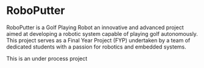 # RoboPutter
RoboPutter is a Golf Playing Robot an innovative and advanced project aimed at developing a robotic system capable of playing golf autonomously. This project serves as a Final Year Project (FYP) undertaken by a team of dedicated students with a passion for robotics and embedded systems.

This is an under process project
